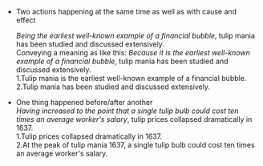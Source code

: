 - Two actions happening at the same time as well as with cause and effect    

  *Being the earliest well-known example of a financial bubble*, tulip mania has been studied and discussed extensively.  
  Conveying a meaning as like this: *Because it is the earliest well-known example of a financial bubble*, tulip mania has been studied and discussed extensively.  
  1.Tulip mania is the earliest well-known example of a financial bubble.  
  2.Tulip mania has been studied and discussed extensively.  


- One thing happened before/after another  
*Having increased to the point that a single tulip bulb could cost ten times an average worker's salary*, tulip prices collapsed dramatically in 1637.  
1.Tulip prices collapsed dramatically in 1637.  
2.At the peak of tulip mania 1637,  a single tulip bulb could cost ten times an average worker's salary.
